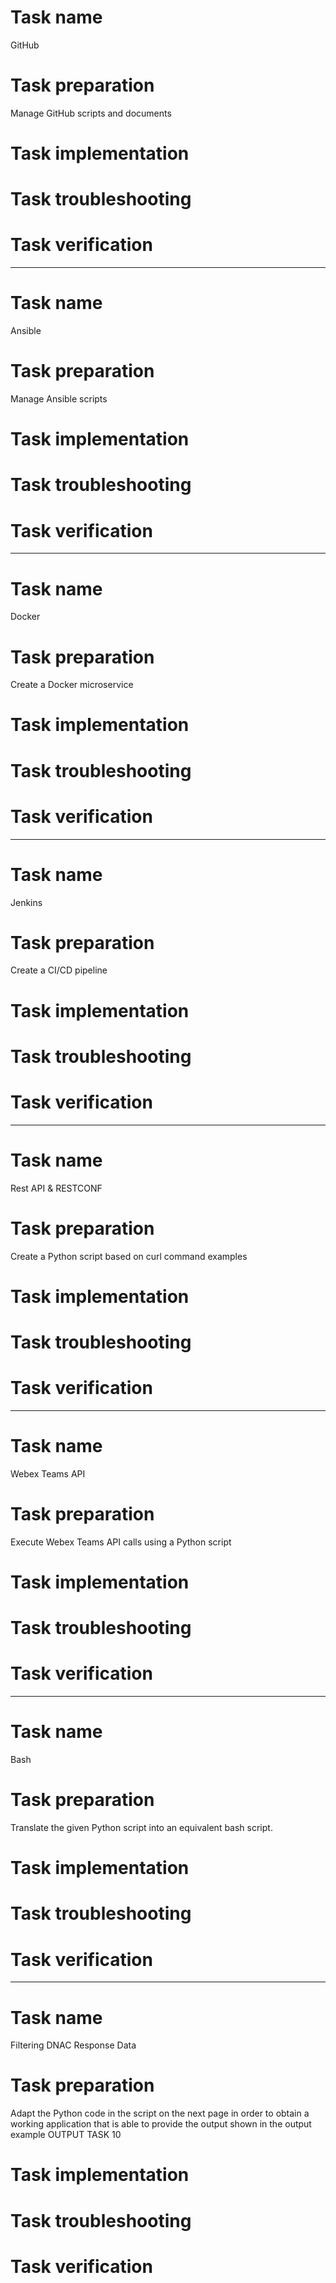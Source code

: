 # Task name
GitHub

# Task preparation
Manage GitHub scripts and documents

# Task implementation

# Task troubleshooting

# Task verification

---
# Task name
Ansible

# Task preparation
Manage Ansible scripts

# Task implementation

# Task troubleshooting

# Task verification

---
# Task name
Docker

# Task preparation
Create a Docker microservice 

# Task implementation

# Task troubleshooting

# Task verification

---
# Task name
Jenkins

# Task preparation
Create a CI/CD pipeline 

# Task implementation

# Task troubleshooting

# Task verification

---
# Task name
Rest API & RESTCONF

# Task preparation
Create a Python script based on curl command examples

# Task implementation

# Task troubleshooting

# Task verification

---
# Task name
Webex Teams API

# Task preparation
Execute Webex Teams API calls using a Python script

# Task implementation

# Task troubleshooting

# Task verification

---
# Task name
Bash

# Task preparation
Translate the given Python script into an equivalent bash script. 

# Task implementation

# Task troubleshooting

# Task verification

---
# Task name
Filtering DNAC Response Data

# Task preparation
Adapt the Python code in the script on the next page in order to obtain a working application that is able to provide the output shown in the output example OUTPUT TASK 10

# Task implementation

# Task troubleshooting

# Task verification

